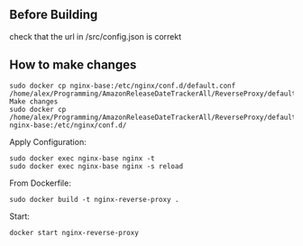 ## Before Building
check that the url in /src/config.json is correkt


## How to make changes
```
sudo docker cp nginx-base:/etc/nginx/conf.d/default.conf /home/alex/Programming/AmazonReleaseDateTrackerAll/ReverseProxy/default.conf
Make changes
sudo docker cp /home/alex/Programming/AmazonReleaseDateTrackerAll/ReverseProxy/default.conf nginx-base:/etc/nginx/conf.d/
```
Apply Configuration:
```
sudo docker exec nginx-base nginx -t
sudo docker exec nginx-base nginx -s reload
```

From Dockerfile:
```
sudo docker build -t nginx-reverse-proxy .
```

Start:
```
docker start nginx-reverse-proxy
```
